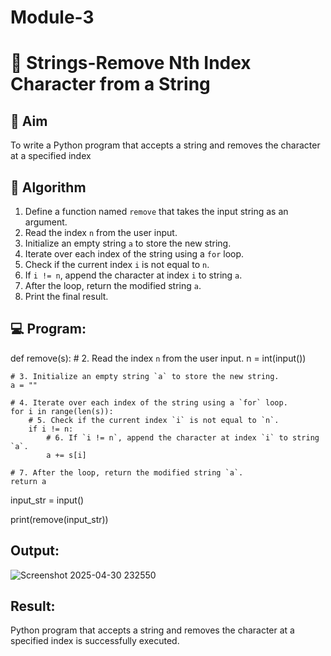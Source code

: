# Module-3
# 🧹 Strings-Remove Nth Index Character from a String

## 🎯 Aim
To write a Python program that accepts a string and removes the character at a specified index

## 🧠 Algorithm
1. Define a function named `remove` that takes the input string as an argument.
2. Read the index `n` from the user input.
3. Initialize an empty string `a` to store the new string.
4. Iterate over each index of the string using a `for` loop.
5. Check if the current index `i` is not equal to `n`.
6. If `i != n`, append the character at index `i` to string `a`.
7. After the loop, return the modified string `a`.
8. Print the final result.

## 💻 Program:


def remove(s):
    # 2. Read the index `n` from the user input.
    n = int(input())

    # 3. Initialize an empty string `a` to store the new string.
    a = ""

    # 4. Iterate over each index of the string using a `for` loop.
    for i in range(len(s)):
        # 5. Check if the current index `i` is not equal to `n`.
        if i != n:
            # 6. If `i != n`, append the character at index `i` to string `a`.
            a += s[i]

    # 7. After the loop, return the modified string `a`.
    return a


input_str = input()


print(remove(input_str))



## Output:
![Screenshot 2025-04-30 232550](https://github.com/user-attachments/assets/f998e4bf-ef27-40c8-8b1c-b01357e2da27)


## Result:
Python program that accepts a string and removes the character at a specified index is successfully executed.


